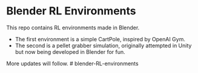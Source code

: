 # Blender RL Environments

This repo contains RL environments made in Blender.

- The first environment is a simple CartPole, inspired by OpenAI Gym.
- The second is a pellet grabber simulation, originally attempted in Unity but now being developed in Blender for fun.

More updates will follow.
#   b l e n d e r - R L - e n v i r o n m e n t s  
 